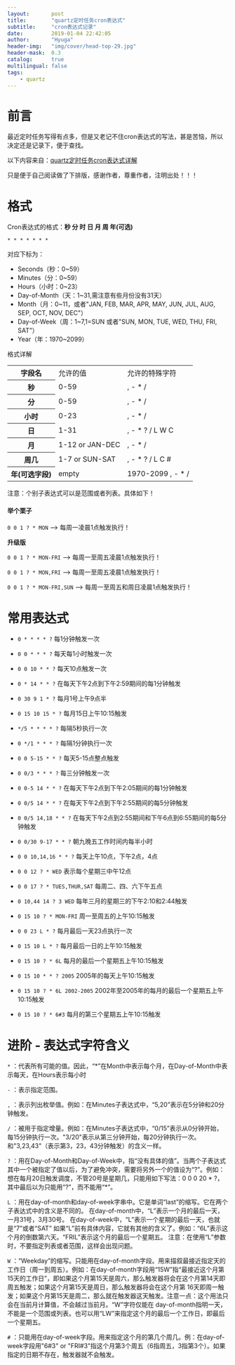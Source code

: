 ```yaml
---
layout:       post
title:        "quartz定时任务cron表达式"
subtitle:     "cron表达式记录"
date:         2019-01-04 22:42:05
author:       "Hyuga"
header-img:   "img/cover/head-top-29.jpg"
header-mask:  0.3
catalog:      true
multilingual: false
tags:
    - quartz
---
```


# 前言
最近定时任务写得有点多，但是又老记不住cron表达式的写法，甚是苦恼，所以决定还是记录下，便于查找。

以下内容来自：[quartz定时任务cron表达式详解](https://www.cnblogs.com/lazyInsects/p/8075487.html)

只是便于自己阅读做了下排版，感谢作者，尊重作者，注明出处！！！

# 格式

Cron表达式的格式：**秒 分 时 日 月 周 年(可选)**

`* * * * * * *`

对应下标为：

- Seconds（秒：0~59）
- Minutes（分：0~59）
- Hours（小时：0~23）
- Day-of-Month（天：1~31,需注意有些月份没有31天）
- Month（月：0~11，或者"JAN, FEB, MAR, APR, MAY, JUN, JUL, AUG, SEP, OCT, NOV, DEC"）
- Day-of-Week（周：1~7,1=SUN 或者"SUN, MON, TUE, WED, THU, FRI, SAT”）
- Year（年：1970~2099）

格式详解
<table>
<tr>
<th>字段名</th>
<td>允许的值</td>
<td>允许的特殊字符</td>
</tr>
<tr>
<th>秒 </th>
<td>0-59</td>
<td>, - * /</td>
</tr>
<tr>
<th>分</th>
<td>0-59</td>
<td>, - * /</td>
</tr>
<tr>
<th>小时</th>
<td>0-23</td>
<td>, - * /</td>
</tr>
<tr>
<th>日</th>
<td>1-31</td>
<td>, - * ? / L W C</td>
</tr>
<tr>
<th>月</th>
<td>1-12 or JAN-DEC</td>
<td>, - * /</td>
</tr>
<tr>
<th>周几</th>
<td>1-7 or SUN-SAT</td>
<td>, - * ? / L C #</td>
</tr>
<tr>
<th>年(可选字段)</th>
<td>empty</td>
<td>1970-2099 , - * /</td>
</tr>
</table>

注意：个别子表达式可以是范围或者列表。具体如下！

#### 举个栗子

`0 0 1 ? * MON` ——> 每周一凌晨1点触发执行！

**升级版**

`0 0 1 ? * MON-FRI` ——> 每周一至周五凌晨1点触发执行！

`0 0 1 ? * MON,FRI` ——> 每周一至周五凌晨1点触发执行！

`0 0 1 ? * MON-FRI,SUN` ——> 每周一至周五和周日凌晨1点触发执行！


# 常用表达式
- `0 * * * * ?` 每1分钟触发一次
- `0 0 * * * ?` 每天每1小时触发一次
- `0 0 10 * * ?` 每天10点触发一次
- `0 * 14 * * ?` 在每天下午2点到下午2:59期间的每1分钟触发
- `0 30 9 1 * ?` 每月1号上午9点半
- `0 15 10 15 * ?` 每月15日上午10:15触发

- `*/5 * * * * ?` 每隔5秒执行一次
- `0 */1 * * * ?` 每隔1分钟执行一次
- `0 0 5-15 * * ?` 每天5-15点整点触发
- `0 0/3 * * * ?` 每三分钟触发一次
- `0 0-5 14 * * ?` 在每天下午2点到下午2:05期间的每1分钟触发
- `0 0/5 14 * * ?` 在每天下午2点到下午2:55期间的每5分钟触发
- `0 0/5 14,18 * * ?` 在每天下午2点到2:55期间和下午6点到6:55期间的每5分钟触发
- `0 0/30 9-17 * * ?` 朝九晚五工作时间内每半小时
- `0 0 10,14,16 * * ?` 每天上午10点，下午2点，4点

- `0 0 12 ? * WED` 表示每个星期三中午12点
- `0 0 17 ? * TUES,THUR,SAT` 每周二、四、六下午五点
- `0 10,44 14 ? 3 WED` 每年三月的星期三的下午2:10和2:44触发
- `0 15 10 ? * MON-FRI` 周一至周五的上午10:15触发

- `0 0 23 L * ?` 每月最后一天23点执行一次
- `0 15 10 L * ?` 每月最后一日的上午10:15触发
- `0 15 10 ? * 6L` 每月的最后一个星期五上午10:15触发

- `0 15 10 * * ? 2005` 2005年的每天上午10:15触发
- `0 15 10 ? * 6L 2002-2005` 2002年至2005年的每月的最后一个星期五上午10:15触发
- `0 15 10 ? * 6#3` 每月的第三个星期五上午10:15触发

# 进阶 - 表达式字符含义

`*` ：代表所有可能的值。因此，“*”在Month中表示每个月，在Day-of-Month中表示每天，在Hours表示每小时

`-` ：表示指定范围。

`,` ：表示列出枚举值。例如：在Minutes子表达式中，“5,20”表示在5分钟和20分钟触发。

`/` ：被用于指定增量。例如：在Minutes子表达式中，“0/15”表示从0分钟开始，每15分钟执行一次。"3/20"表示从第三分钟开始，每20分钟执行一次。和"3,23,43"（表示第3，23，43分钟触发）的含义一样。

`?` ：用在Day-of-Month和Day-of-Week中，指“没有具体的值”。当两个子表达式其中一个被指定了值以后，为了避免冲突，需要将另外一个的值设为“?”。例如：想在每月20日触发调度，不管20号是星期几，只能用如下写法：0 0 0 20 * ?，其中最后以为只能用“?”，而不能用“*”。

`L` ：用在day-of-month和day-of-week字串中。它是单词“last”的缩写。它在两个子表达式中的含义是不同的。
在day-of-month中，“L”表示一个月的最后一天，一月31号，3月30号。
在day-of-week中，“L”表示一个星期的最后一天，也就是“7”或者“SAT”
如果“L”前有具体内容，它就有其他的含义了。例如：“6L”表示这个月的倒数第六天。“FRIL”表示这个月的最后一个星期五。
注意：在使用“L”参数时，不要指定列表或者范围，这样会出现问题。

`W` ：“Weekday”的缩写。只能用在day-of-month字段。用来描叙最接近指定天的工作日（周一到周五）。例如：在day-of-month字段用“15W”指“最接近这个月第15天的工作日”，即如果这个月第15天是周六，那么触发器将会在这个月第14天即周五触发；如果这个月第15天是周日，那么触发器将会在这个月第 16天即周一触发；如果这个月第15天是周二，那么就在触发器这天触发。注意一点：这个用法只会在当前月计算值，不会越过当前月。“W”字符仅能在 day-of-month指明一天，不能是一个范围或列表。也可以用“LW”来指定这个月的最后一个工作日，即最后一个星期五。

`#` ：只能用在day-of-week字段。用来指定这个月的第几个周几。例：在day-of-week字段用"6#3" or "FRI#3"指这个月第3个周五（6指周五，3指第3个）。如果指定的日期不存在，触发器就不会触发。

